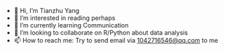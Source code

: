 - 👋 Hi, I’m Tianzhu Yang
- 👀 I’m interested in reading perhaps
- 🌱 I’m currently learning Communication
- 💞️ I’m looking to collaborate on R/Python about data analysis
- 📫 How to reach me: Try to send email via 1042716546@qq.com to me  

<!---
1042716546/1042716546 is a ✨ special ✨ repository because its `README.md` (this file) appears on your GitHub profile.
You can click the Preview link to take a look at your changes.
--->
